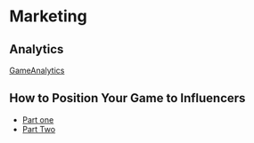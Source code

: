 # Marketing

## Analytics

[GameAnalytics](https://gameanalytics.com/)

## How to Position Your Game to Influencers

- [Part one](https://gameanalytics.com/blog/position-game-social-media-influencers-part-one.html)
- [Part Two](https://gameanalytics.com/blog/matchmades-guide-influencers-two.html)

